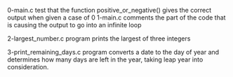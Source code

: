 0-main.c test that the function positive_or_negative() gives the correct output when given a case of 0
1-main.c comments the part of the code that is causing the output to go into an infinite loop

2-largest_number.c program prints the largest of three integers

3-print_remaining_days.c program converts a date to the day of year and determines how many days are left in the year, taking leap year into consideration.


